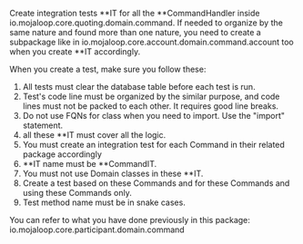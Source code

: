 Create integration tests **IT for all the **CommandHandler inside io.mojaloop.core.quoting.domain.command. 
If needed to organize by the same nature and found more than one nature, you need to create a subpackage 
like in io.mojaloop.core.account.domain.command.account too when you create **IT accordingly.

When you create a test, make sure you follow these:
1. All tests must clear the database table before each test is run.
2. Test's code line must be organized by the similar purpose, and code lines must not be packed to each other. It requires good line breaks.
3. Do not use FQNs for class when you need to import. Use the "import" statement.
4. all these **IT must cover all the logic.
5. You must create an integration test for each Command in their related package accordingly
6. **IT name must be **CommandIT.
7. You must not use Domain classes in these **IT.
8. Create a test based on these Commands and for these Commands and using these Commands only.
9. Test method name must be in snake cases.

You can refer to what you have done previously in this package: io.mojaloop.core.participant.domain.command